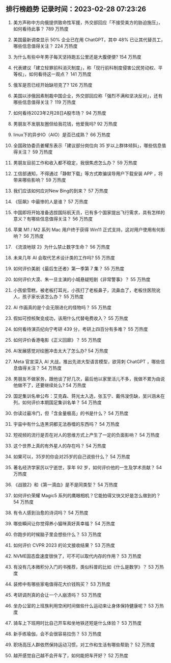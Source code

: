 
## 排行榜趋势 记录时间：2023-02-28 07:23:26
  
  1. 美方声称中方向俄提供致命性军援，外交部回应「不接受美方的胁迫施压」，如何看待此事？ 789 万热度
    
  2. 美国最新调查显示 50% 企业已在用 ChatGPT，其中 48% 已让其代替员工，哪些信息值得关注？ 224 万热度
    
  3. 为什么有些中年男子每天坚持跑五公里还是大腹便便? 154 万热度
    
  4. 代表建议「建立轻罪前科消灭制度」，称「现行前科制度侵害公民劳动权、平等权」，如何看待这一观点？ 141 万热度
    
  5. 俄军是否已经开始缺坦克了? 126 万热度
    
  6. 美国以涉俄因素制裁中国企业，外交部回应称「强烈不满和坚决反对」，还有哪些信息值得关注？ 119 万热度
    
  7. 如何看待2023年2月28日A股市场？ 94 万热度
    
  8. 男朋友不发朋友圈但给我花钱，他爱我吗? 92 万热度
    
  9. linux下的异步IO（AIO）是否已成熟？ 66 万热度
    
  10. 全国政协委员姜耀东表示「建议部分岗位向 35 岁以上群体倾斜」，哪些信息值得关注？ 59 万热度
    
  11. 男朋友目前工作和收入都不稳定，我很焦虑怎么办？ 59 万热度
    
  12. 工信部通知，不得通过「静默下载」等方式欺骗误导用户下载安装 APP ，将带来哪些影响？ 59 万热度
    
  13. 我们应该如何应对New Bing的到来？ 57 万热度
    
  14. 《狂飙》中最惨的人是谁？ 57 万热度
    
  15. 中国即将开始准备选拔国际航天员，已有多个国家提出飞行需求，具有怎样的意义？有哪些信息值得关注？ 56 万热度
    
  16. 苹果 M1 / M2 系列 Mac 用户终于获得 Win11 正式支持，这对用户使用有何影响？ 56 万热度
    
  17. 《流浪地球 2》为什么禁止数字生命？ 56 万热度
    
  18. 未来几年 AI 会取代艺术设计类的工作吗? 55 万热度
    
  19. 如何评价美剧《最后生还者》第一季第 7 集？ 55 万热度
    
  20. 如何评价大漠、朱一旦主演的小城悬疑短剧《非常警事》？ 55 万热度
    
  21. 小孩偷雪糕，被老板打耳光，小孩打了老板鼻子，流鼻血了，老板住医院讹人，孩子家长该怎么办？ 55 万热度
    
  22. AI 作画真的是个会无限进化的怪物吗？ 55 万热度
    
  23. 假如可控核聚变成功，该用什么代替电费收入？ 55 万热度
    
  24. 如何看待演员纪向宁考研 439 分，考研上四百分有多难？ 55 万热度
    
  25. 如何评价香港电影《正义回廊》？ 55 万热度
    
  26. AI发展感觉对绘圈冲击太大了怎么办? 54 万热度
    
  27. Meta 官宣深入 AI 大战，推出先进大型语言模型，欲背刺 ChatGPT ，哪些信息值得关注？ 54 万热度
    
  28. 男朋友不做家务，跟他谈了好几次，最后他以家里活儿不多，我做不累为由说他做不了，还要继续处么? 54 万热度
    
  29. 国足集训名单公布：艾克森、蒋光太入选，张玉宁、戴伟浚伤缺，吴兴涵未在列，如何评价本期国足集训名单？ 54 万热度
    
  30. 你读过最冷门，但「含金量极高」的书是什么？ 54 万热度
    
  31. 宇宙中有什么连黑洞都无法吞噬的东西吗？ 54 万热度
    
  32. 短视频的流行是否在对人的思维方式上产生了一定的负面影响？ 54 万热度
    
  33. 这个世界上真的有外星人的存在吗？ 54 万热度
    
  34. 如果可以，35岁的你会对25岁的自己说些什么？ 54 万热度
    
  35. 著名经济学家厉以宁逝世，享年 92 岁，如何评价他的一生及学术贡献？ 54 万热度
    
  36. 《战狼2》和《第一滴血》是不是同类型？ 54 万热度
    
  37. 如何评价荣耀 Magic5 系列的鹰眼相机？它能拍得又快又好是怎么做到的？ 54 万热度
    
  38. 有令人感到治愈的诗词吗？ 54 万热度
    
  39. 哪些瞬间让你觉得养小猫咪真好真幸福？ 54 万热度
    
  40. 你跑步的时候脑子里会想些什么？ 53 万热度
    
  41. 如何评价 CVPR 2023 的论文接收结果？ 53 万热度
    
  42. NVME固态盘速度很快了，可不可以取代内存的作用？ 53 万热度
    
  43. 有没有几本微积分入门的书推荐，类似科普的比如《什么是数学》？ 53 万热度
    
  44. 装修中有哪些家电值得花大价钱购买？ 53 万热度
    
  45. 考研调剂真的会让一个人崩溃吗？ 53 万热度
    
  46. 坐办公室的上班族利用空闲时间做些什么运动来让身体保持健康呢？ 53 万热度
    
  47. 骑车上下班用时比自己开车和坐地铁还短是什么体验？ 53 万热度
    
  48. 新手练瑜伽，会不会很容易拉伤？ 53 万热度
    
  49. 职场高压人群依然保持运动习惯，对工作和生活有哪些帮助？ 52 万热度
    
  50. 越开感觉自己越不会开车了，如何能把车开好？ 52 万热度
    